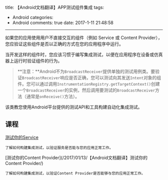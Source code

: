 title: 【Android文档翻译】APP测试组件集成
tags:
  - Android
categories:
  - Android
comments: true
date: 2017-1-11 21:48:58
---

如果您的应用使用用户不直接交互的组件（例如 Service 或 Content Provider），您应验证这些组件是否以正确的方式在您的应用程序中运行。

当开发这样的组件时，您应该习惯于编写集成测试，以便在应用程序在设备或仿真器上运行时验证组件的行为。

> **注意：**Android不为`BroadcastReceiver`提供单独的测试用例类。要验证`BroadcastReceiver`响应是否正确，您可以测试向其发送`Intent`对象的组件。您可以通过调用`InstrumentationRegistry.getTargetContext()`创建一个`BroadcastReceiver`的实例，然后调用要测试的`BroadcastReceiver`方法（通常是`onReceive()`方法）。

该类教您使用Android平台提供的测试API和工具构建自动化集成测试。

## 课程

[测试你的Service](/2017/01/13/【Android文档翻译】测试你的Service/)

	了解如何构建集成测试，以验证服务是否能与您的应用正常工作。
	
[测试你的Content Provider](/2017/01/13/【Android文档翻译】测试你的Content Provider/)

	了解如何构建集成测试，以验证Content Provider是否能够与您的应用正常工作。